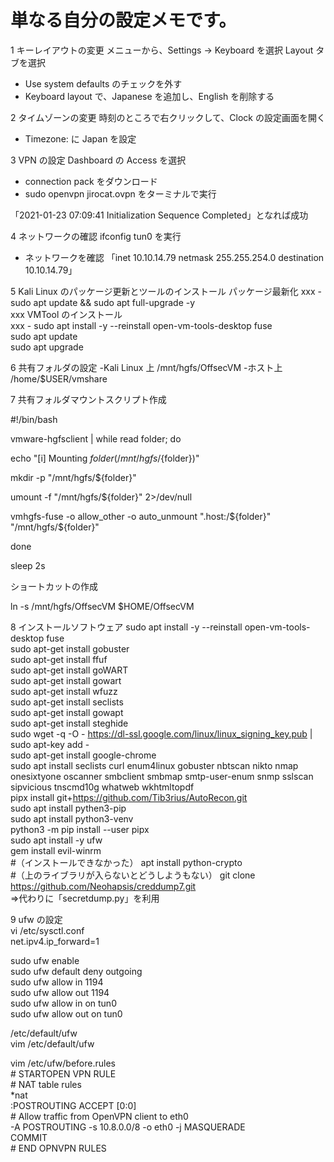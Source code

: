 # 単なる自分の設定メモです。

1 キーレイアウトの変更
メニューから、Settings -> Keyboard を選択
 Layout タブを選択
  - Use system defaults のチェックを外す
  - Keyboard layout で、Japanese を追加し、English を削除する

2 タイムゾーンの変更
 時刻のところで右クリックして、Clock の設定画面を開く
  - Timezone: に Japan を設定

3 VPN の設定
 Dashboard の Access を選択
  - connection pack をダウンロード
  - sudo openvpn jirocat.ovpn をターミナルで実行
  
  「2021-01-23 07:09:41 Initialization Sequence Completed」となれば成功

4 ネットワークの確認
 ifconfig tun0 を実行
  - ネットワークを確認
  「inet 10.10.14.79  netmask 255.255.254.0  destination 10.10.14.79」

5 Kali Linux のパッケージ更新とツールのインストール
 パッケージ最新化
xxx - sudo apt update && sudo apt full-upgrade -y<BR>
xxx VMTool のインストール<BR>
xxx - sudo apt install -y --reinstall open-vm-tools-desktop fuse<BR>
sudo apt update<BR>
sudo apt upgrade<BR>

6 共有フォルダの設定
 -Kali Linux 上 /mnt/hgfs/OffsecVM
 -ホスト上 /home/$USER/vmshare

7 共有フォルダマウントスクリプト作成

#!/bin/bash

vmware-hgfsclient | while read folder; do

  echo "[i] Mounting ${folder}   (/mnt/hgfs/${folder})"
  
  mkdir -p "/mnt/hgfs/${folder}"
  
  umount -f "/mnt/hgfs/${folder}" 2>/dev/null
  
  vmhgfs-fuse -o allow_other -o auto_unmount ".host:/${folder}" "/mnt/hgfs/${folder}"

done

sleep 2s

ショートカットの作成

 ln -s /mnt/hgfs/OffsecVM $HOME/OffsecVM

8 インストールソフトウェア
 sudo apt install -y --reinstall open-vm-tools-desktop fuse<BR>
 sudo apt-get install gobuster<BR>
 sudo apt-get install ffuf<BR>
 sudo apt-get install goWART<BR>
 sudo apt-get install gowart<BR>
 sudo apt-get install wfuzz<BR>
 sudo apt-get install seclists<BR>
 sudo apt-get install gowapt<BR>
 sudo apt-get install steghide<BR>
 sudo wget -q -O - https://dl-ssl.google.com/linux/linux_signing_key.pub | sudo apt-key add -<BR>
 sudo apt-get install google-chrome<BR>
 sudo apt install seclists curl enum4linux gobuster nbtscan nikto nmap onesixtyone oscanner smbclient smbmap smtp-user-enum snmp sslscan sipvicious tnscmd10g whatweb wkhtmltopdf<BR>
 pipx install git+https://github.com/Tib3rius/AutoRecon.git<BR>
 sudo apt install pythen3-pip<BR>
 sudo apt install python3-venv<BR>
 python3 -m pip install --user pipx<BR>
 sudo apt install -y ufw<BR>
 gem install evil-winrm<BR>
#（インストールできなかった） apt install python-crypto<BR>
#（上のライブラリが入らないとどうしようもない） git clone https://github.com/Neohapsis/creddump7.git<BR>
⇒代わりに「secretdump.py」を利用<BR>

9 ufw の設定<BR>
vi /etc/sysctl.conf<BR>
 net.ipv4.ip_forward=1<BR>

 sudo ufw enable<BR>
 sudo ufw default deny outgoing<BR>
 sudo ufw allow in 1194<BR>
 sudo ufw allow out 1194<BR>
 sudo ufw allow in on tun0<BR>
 sudo ufw allow out on tun0<BR>

 /etc/default/ufw<BR>
 vim /etc/default/ufw<BR>
 
 vim /etc/ufw/before.rules<BR>
 \# STARTOPEN VPN RULE<BR>
 \# NAT table rules<BR>
 *nat<BR>
 \:POSTROUTING ACCEPT [0:0]<BR>
 \# Allow traffic from OpenVPN client to eth0<BR>
 -A POSTROUTING -s 10.8.0.0/8 -o eth0 -j MASQUERADE<BR>
 COMMIT<BR>
 \# END OPNVPN RULES<BR>





